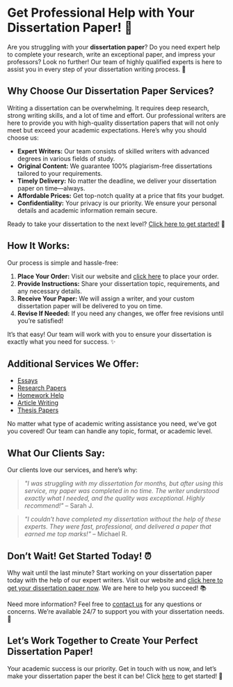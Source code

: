 # Get Professional Help with Your Dissertation Paper! 📝

Are you struggling with your **dissertation paper**? Do you need expert help to complete your research, write an exceptional paper, and impress your professors? Look no further! Our team of highly qualified experts is here to assist you in every step of your dissertation writing process. 🚀

## Why Choose Our Dissertation Paper Services?

Writing a dissertation can be overwhelming. It requires deep research, strong writing skills, and a lot of time and effort. Our professional writers are here to provide you with high-quality dissertation papers that will not only meet but exceed your academic expectations. Here’s why you should choose us:

- **Expert Writers:** Our team consists of skilled writers with advanced degrees in various fields of study.
- **Original Content:** We guarantee 100% plagiarism-free dissertations tailored to your requirements.
- **Timely Delivery:** No matter the deadline, we deliver your dissertation paper on time—always.
- **Affordable Prices:** Get top-notch quality at a price that fits your budget.
- **Confidentiality:** Your privacy is our priority. We ensure your personal details and academic information remain secure.

Ready to take your dissertation to the next level? [Click here to get started!](https://tinyurl.com/topessay?keyword=dissertation+paper) 💼

## How It Works:

Our process is simple and hassle-free:

1. **Place Your Order:** Visit our website and [click here](https://tinyurl.com/topessay?keyword=dissertation+paper) to place your order.
2. **Provide Instructions:** Share your dissertation topic, requirements, and any necessary details.
3. **Receive Your Paper:** We will assign a writer, and your custom dissertation paper will be delivered to you on time.
4. **Revise If Needed:** If you need any changes, we offer free revisions until you’re satisfied!

It’s that easy! Our team will work with you to ensure your dissertation is exactly what you need for success. ✨

## Additional Services We Offer:

- [Essays](https://tinyurl.com/topessay?keyword=dissertation+paper)
- [Research Papers](https://tinyurl.com/topessay?keyword=dissertation+paper)
- [Homework Help](https://tinyurl.com/topessay?keyword=dissertation+paper)
- [Article Writing](https://tinyurl.com/topessay?keyword=dissertation+paper)
- [Thesis Papers](https://tinyurl.com/topessay?keyword=dissertation+paper)

No matter what type of academic writing assistance you need, we’ve got you covered! Our team can handle any topic, format, or academic level.

## What Our Clients Say:

Our clients love our services, and here’s why:

> _"I was struggling with my dissertation for months, but after using this service, my paper was completed in no time. The writer understood exactly what I needed, and the quality was exceptional. Highly recommend!"_ – Sarah J.

> _"I couldn’t have completed my dissertation without the help of these experts. They were fast, professional, and delivered a paper that earned me top marks!"_ – Michael R.

## Don’t Wait! Get Started Today! ⏰

Why wait until the last minute? Start working on your dissertation paper today with the help of our expert writers. Visit our website and [click here to get your dissertation paper now](https://tinyurl.com/topessay?keyword=dissertation+paper). We are here to help you succeed! 📚

Need more information? Feel free to [contact us](https://tinyurl.com/topessay?keyword=dissertation+paper) for any questions or concerns. We’re available 24/7 to support you with your dissertation needs. 💬

## Let’s Work Together to Create Your Perfect Dissertation Paper!

Your academic success is our priority. Get in touch with us now, and let’s make your dissertation paper the best it can be! Click [here](https://tinyurl.com/topessay?keyword=dissertation+paper) to get started! 🌟
